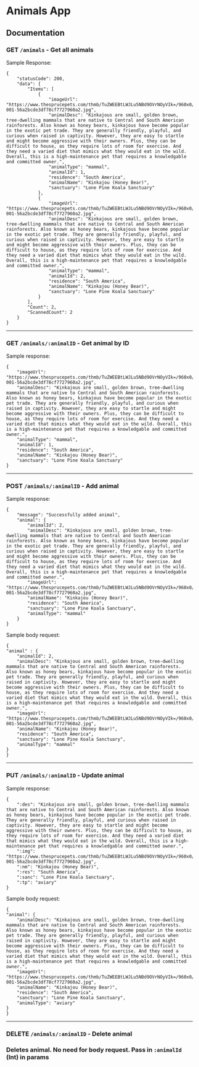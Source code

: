 # Animals App

## Documentation

### GET `/animals` - Get all animals

Sample Response:

    {
        "statusCode": 200,
        "data": {
            "Items": [
                {
                    "imageUrl": "https://www.thesprucepets.com/thmb/TuZWEEBtLWJLu5NBd9OVrNOyVIk=/960x0/filters:no_upscale():max_bytes(150000):strip_icc():format(webp)/200207822-001-56a2bcde3df78cf7727960a2.jpg",
                    "animalDesc": "Kinkajous are small, golden brown, tree-dwelling mammals that are native to Central and South American rainforests. Also known as honey bears, kinkajous have become popular in the exotic pet trade. They are generally friendly, playful, and curious when raised in captivity. However, they are easy to startle and might become aggressive with their owners. Plus, they can be difficult to house, as they require lots of room for exercise. And they need a varied diet that mimics what they would eat in the wild. Overall, this is a high-maintenance pet that requires a knowledgable and committed owner.",
                    "animalType": "mammal",
                    "animalId": 1,
                    "residence": "South America",
                    "animalName": "Kinkajou (Honey Bear)",
                    "sanctuary": "Lone Pine Koala Sanctuary"
                },
                {
                    "imageUrl": "https://www.thesprucepets.com/thmb/TuZWEEBtLWJLu5NBd9OVrNOyVIk=/960x0/filters:no_upscale():max_bytes(150000):strip_icc():format(webp)/200207822-001-56a2bcde3df78cf7727960a2.jpg",
                    "animalDesc": "Kinkajous are small, golden brown, tree-dwelling mammals that are native to Central and South American rainforests. Also known as honey bears, kinkajous have become popular in the exotic pet trade. They are generally friendly, playful, and curious when raised in captivity. However, they are easy to startle and might become aggressive with their owners. Plus, they can be difficult to house, as they require lots of room for exercise. And they need a varied diet that mimics what they would eat in the wild. Overall, this is a high-maintenance pet that requires a knowledgable and committed owner.",
                    "animalType": "mammal",
                    "animalId": 2,
                    "residence": "South America",
                    "animalName": "Kinkajou (Honey Bear)",
                    "sanctuary": "Lone Pine Koala Sanctuary"
                }
            ],
            "Count": 2,
            "ScannedCount": 2
        }
    }

<hr>

### GET `/animals/:animalID` - Get animal by ID

Sample response:

    {
        "imageUrl": "https://www.thesprucepets.com/thmb/TuZWEEBtLWJLu5NBd9OVrNOyVIk=/960x0/filters:no_upscale():max_bytes(150000):strip_icc():format(webp)/200207822-001-56a2bcde3df78cf7727960a2.jpg",
        "animalDesc": "Kinkajous are small, golden brown, tree-dwelling mammals that are native to Central and South American rainforests. Also known as honey bears, kinkajous have become popular in the exotic pet trade. They are generally friendly, playful, and curious when raised in captivity. However, they are easy to startle and might become aggressive with their owners. Plus, they can be difficult to house, as they require lots of room for exercise. And they need a varied diet that mimics what they would eat in the wild. Overall, this is a high-maintenance pet that requires a knowledgable and committed owner.",
        "animalType": "mammal",
        "animalId": 1,
        "residence": "South America",
        "animalName": "Kinkajou (Honey Bear)",
        "sanctuary": "Lone Pine Koala Sanctuary"
    }

<hr>

### POST `/animals/:animalID` - Add animal

Sample response:

    {
        "message": "Successfully added animal",
        "animal": {
            "animalId": 2,
            "animalDesc": "Kinkajous are small, golden brown, tree-dwelling mammals that are native to Central and South American rainforests. Also known as honey bears, kinkajous have become popular in the exotic pet trade. They are generally friendly, playful, and curious when raised in captivity. However, they are easy to startle and might become aggressive with their owners. Plus, they can be difficult to house, as they require lots of room for exercise. And they need a varied diet that mimics what they would eat in the wild. Overall, this is a high-maintenance pet that requires a knowledgable and committed owner.",
            "imageUrl": "https://www.thesprucepets.com/thmb/TuZWEEBtLWJLu5NBd9OVrNOyVIk=/960x0/filters:no_upscale():max_bytes(150000):strip_icc():format(webp)/200207822-001-56a2bcde3df78cf7727960a2.jpg",
            "animalName": "Kinkajou (Honey Bear)",
            "residence": "South America",
            "sanctuary": "Lone Pine Koala Sanctuary",
            "animalType": "mammal"
        }
    }

Sample body request:

    {
    "animal" : {
        "animalId": 2,
        "animalDesc": "Kinkajous are small, golden brown, tree-dwelling mammals that are native to Central and South American rainforests. Also known as honey bears, kinkajous have become popular in the exotic pet trade. They are generally friendly, playful, and curious when raised in captivity. However, they are easy to startle and might become aggressive with their owners. Plus, they can be difficult to house, as they require lots of room for exercise. And they need a varied diet that mimics what they would eat in the wild. Overall, this is a high-maintenance pet that requires a knowledgable and committed owner.",
        "imageUrl": "https://www.thesprucepets.com/thmb/TuZWEEBtLWJLu5NBd9OVrNOyVIk=/960x0/filters:no_upscale():max_bytes(150000):strip_icc():format(webp)/200207822-001-56a2bcde3df78cf7727960a2.jpg",
        "animalName": "Kinkajou (Honey Bear)",
        "residence": "South America",
        "sanctuary": "Lone Pine Koala Sanctuary",
        "animalType": "mammal"
    }
    }

<hr>

### PUT `/animals/:animalID` - Update animal

Sample response:

    {
        ":des": "Kinkajous are small, golden brown, tree-dwelling mammals that are native to Central and South American rainforests. Also known as honey bears, kinkajous have become popular in the exotic pet trade. They are generally friendly, playful, and curious when raised in captivity. However, they are easy to startle and might become aggressive with their owners. Plus, they can be difficult to house, as they require lots of room for exercise. And they need a varied diet that mimics what they would eat in the wild. Overall, this is a high-maintenance pet that requires a knowledgable and committed owner.",
        ":img": "https://www.thesprucepets.com/thmb/TuZWEEBtLWJLu5NBd9OVrNOyVIk=/960x0/filters:no_upscale():max_bytes(150000):strip_icc():format(webp)/200207822-001-56a2bcde3df78cf7727960a2.jpg",
        ":nm": "Kinkajou (Honey Bear)",
        ":res": "South America",
        ":sanc": "Lone Pine Koala Sanctuary",
        ":tp": "aviary"
    }

Sample body request:

    {
    "animal": {
        "animalDesc": "Kinkajous are small, golden brown, tree-dwelling mammals that are native to Central and South American rainforests. Also known as honey bears, kinkajous have become popular in the exotic pet trade. They are generally friendly, playful, and curious when raised in captivity. However, they are easy to startle and might become aggressive with their owners. Plus, they can be difficult to house, as they require lots of room for exercise. And they need a varied diet that mimics what they would eat in the wild. Overall, this is a high-maintenance pet that requires a knowledgable and committed owner.",
        "imageUrl": "https://www.thesprucepets.com/thmb/TuZWEEBtLWJLu5NBd9OVrNOyVIk=/960x0/filters:no_upscale():max_bytes(150000):strip_icc():format(webp)/200207822-001-56a2bcde3df78cf7727960a2.jpg",
        "animalName": "Kinkajou (Honey Bear)",
        "residence": "South America",
        "sanctuary": "Lone Pine Koala Sanctuary",
        "animalType": "aviary"
    }
    }

<hr>

### DELETE `/animals/:animalID` - Delete animal

### Deletes animal. No need for body request. Pass in `:animalId` (Int) in params
